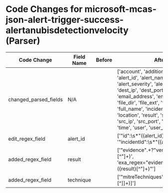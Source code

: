 # Code Changes for microsoft-mcas-json-alert-trigger-success-alertanubisdetectionvelocity (Parser)

| Code Change | Field Name | Before | After |
|-------------|------------|--------|-------|
| changed_parsed_fields | N/A |  | ['account', 'additional_info', 'alert_id', 'alert_name', 'alert_severity', 'alert_type', 'app', 'dest_ip', 'dest_port', 'domain', 'email_address', 'email_domain', 'file_dir', 'file_ext', 'file_name', 'full_name', 'incident_status', 'location', 'result', 'src_host', 'src_ip', 'src_port', 'technique', 'time', 'user', 'user_upn'] |
| edit_regex_field | alert_id |  | ['"id":\s*"({alert_id}[^"]+)"', '"incidentId":\s*"({alert_id}\d+)'] |
| added_regex_field | result |  | ['"evidence".+?"verdict":"({result}[^"]+)', 'exa_regex="evidence".+?"verdict":"({result}[^"]+)"'] |
| added_regex_field | technique |  | ['"mitreTechniques":\[({technique}[^\]]+)\]'] |